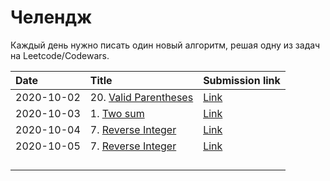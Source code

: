 # Челендж

Каждый день нужно писать один новый алгоритм, решая одну из задач на Leetcode/Codewars.

| Date       | Title             | Submission link                                            |
|:-----------|:------------------|:-----------------------------------------------------------|
| 2020-10-02 | 20. [Valid Parentheses](https://leetcode.com/problems/valid-parentheses/) | [Link](https://leetcode.com/submissions/detail/403556615/) |
| 2020-10-03 | 1. [Two sum](https://leetcode.com/problems/two-sum/) | [Link](https://leetcode.com/submissions/detail/404278498/) |
| 2020-10-04 | 7. [Reverse Integer](https://leetcode.com/problems/reverse-integer/) | [Link](https://leetcode.com/submissions/detail/404292011/) |
| 2020-10-05 | 7. [Reverse Integer](https://leetcode.com/problems/palindrome-number/) | [Link](https://leetcode.com/submissions/detail/404922855/) |
|            |                   |                                                            |
|            |                   |                                                            |
|            |                   |                                                            |
|            |                   |                                                            |
